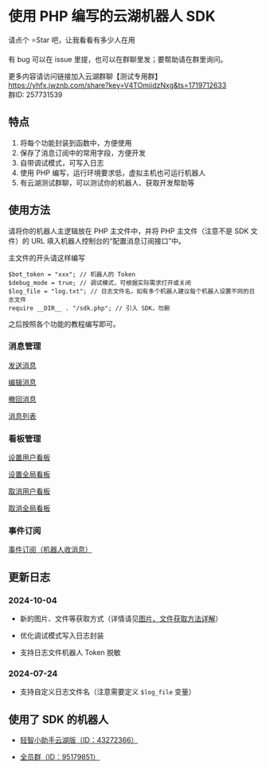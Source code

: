 # 使用 PHP 编写的云湖机器人 SDK

请点个 ⭐Star 吧，让我看看有多少人在用

有 bug 可以在 issue 里提，也可以在群聊里发；要帮助请在群里询问。

更多内容请访问链接加入云湖群聊【测试专用群】  
https://yhfx.jwznb.com/share?key=V4TOmiidzNxg&ts=1719712633  
群ID: 257731539

## 特点

1. 将每个功能封装到函数中，方便使用
2. 保存了消息订阅中的常用字段，方便开发
3. 自带调试模式，可写入日志
4. 使用 PHP 编写，运行环境要求低，虚拟主机也可运行机器人
5. 有云湖测试群聊，可以测试你的机器人、获取开发帮助等

## 使用方法

请将你的机器人主逻辑放在 PHP 主文件中，并将 PHP 主文件（注意不是 SDK 文件）的 URL 填入机器人控制台的“配置消息订阅接口”中。

主文件的开头请这样编写

```
$bot_token = "xxx"; // 机器人的 Token
$debug_mode = true; // 调试模式，可根据实际需求打开或关闭
$log_file = "log.txt"; // 日志文件名，如有多个机器人建议每个机器人设置不同的日志文件
require __DIR__ . "/sdk.php"; // 引入 SDK，勿删
```

之后按照各个功能的教程编写即可。

### 消息管理

[发送消息](https://github.com/jibukeshi/yunhu_bot_php/blob/main/docs/send.md)

[编辑消息](https://github.com/jibukeshi/yunhu_bot_php/blob/main/docs/edit.md)

[撤回消息](https://github.com/jibukeshi/yunhu_bot_php/blob/main/docs/recall.md)

[消息列表](https://github.com/jibukeshi/yunhu_bot_php/blob/main/docs/messages.md)

### 看板管理

[设置用户看板](https://github.com/jibukeshi/yunhu_bot_php/blob/main/docs/set_board.md)

[设置全局看板](https://github.com/jibukeshi/yunhu_bot_php/blob/main/docs/set_board_all.md)

[取消用户看板](https://github.com/jibukeshi/yunhu_bot_php/blob/main/docs/unset_board.md)

[取消全局看板](https://github.com/jibukeshi/yunhu_bot_php/blob/main/docs/unset_board_all.md)

### 事件订阅

[事件订阅（机器人收消息）](https://github.com/jibukeshi/yunhu_bot_php/blob/main/docs/receive.md)

## 更新日志

### 2024-10-04

- 新的图片、文件等获取方式（详情请见[图片、文件获取方法详解](https://github.com/jibukeshi/yunhu_bot_php/blob/main/docs/file.md)）

- 优化调试模式写入日志封装

- 支持日志文件机器人 Token 脱敏

### 2024-07-24

- 支持自定义日志文件名（注意需要定义 `$log_file` 变量）

## 使用了 SDK 的机器人

- [轻智小助手云湖版（ID：43272366）](https://yhfx.jwznb.com/share?key=X7ihZbOM9YcK&ts=1712137543)

- [全员群（ID：95179851）](https://github.com/jibukeshi/yunhu_bot_php/blob/main/big/readme.md)